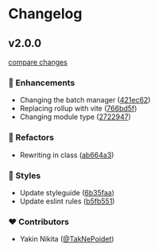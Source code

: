 # Changelog


## v2.0.0

[compare changes](https://github.com/TakNePoidet/layout-grid-helper/compare/v1.1.0...v2.0.0)

### 🚀 Enhancements

- Changing the batch manager ([421ec62](https://github.com/TakNePoidet/layout-grid-helper/commit/421ec62))
- Replacing rollup with vite ([766bd5f](https://github.com/TakNePoidet/layout-grid-helper/commit/766bd5f))
- Changing module type ([2722947](https://github.com/TakNePoidet/layout-grid-helper/commit/2722947))

### 💅 Refactors

- Rewriting in class ([ab664a3](https://github.com/TakNePoidet/layout-grid-helper/commit/ab664a3))

### 🎨 Styles

- Update styleguide ([6b35faa](https://github.com/TakNePoidet/layout-grid-helper/commit/6b35faa))
- Update eslint rules ([b5fb551](https://github.com/TakNePoidet/layout-grid-helper/commit/b5fb551))

### ❤️ Contributors

- Yakin Nikita ([@TakNePoidet](http://github.com/TakNePoidet))

